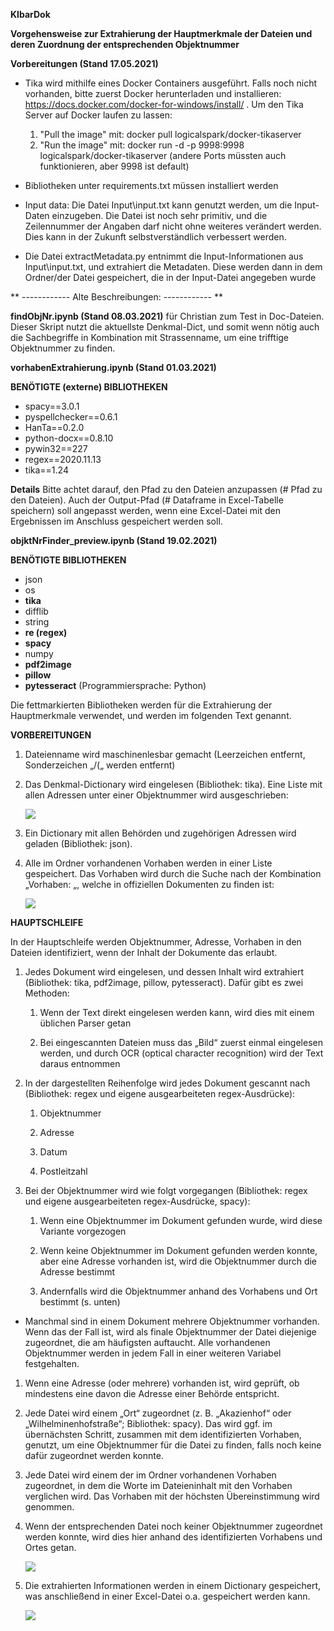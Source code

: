 **KIbarDok**

**Vorgehensweise zur Extrahierung der Hauptmerkmale der Dateien und deren
Zuordnung der entsprechenden Objektnummer**

**Vorbereitungen (Stand 17.05.2021)**

- Tika wird mithilfe eines Docker Containers ausgeführt. Falls noch nicht vorhanden, bitte zuerst Docker herunterladen und installieren: https://docs.docker.com/docker-for-windows/install/ . Um den Tika Server auf Docker laufen zu lassen:

  1. "Pull the image" mit: docker pull logicalspark/docker-tikaserver
  2. "Run the image" mit: docker run -d -p 9998:9998 logicalspark/docker-tikaserver
     (andere Ports müssten auch funktionieren, aber 9998 ist default)

- Bibliotheken unter requirements.txt müssen installiert werden

- Input data: Die Datei Input\input.txt kann genutzt werden, um die Input-Daten einzugeben. Die Datei ist noch sehr primitiv, und die Zeilennummer der Angaben darf nicht ohne weiteres verändert werden. Dies kann in der Zukunft selbstverständlich verbessert werden.

- Die Datei extractMetadata.py entnimmt die Input-Informationen aus Input\input.txt, und extrahiert die Metadaten. Diese werden dann in dem Ordner/der Datei gespeichert, die in der Input-Datei angegeben wurde

** ------------ Alte Beschreibungen: ------------ **

**findObjNr.ipynb (Stand 08.03.2021)** für Christian zum Test in Doc-Dateien. Dieser Skript nutzt die aktuellste Denkmal-Dict, und somit wenn nötig auch die Sachbegriffe in Kombination mit Strassenname, um eine trifftige Objektnummer zu finden.

**vorhabenExtrahierung.ipynb (Stand 01.03.2021)**

**BENÖTIGTE (externe) BIBLIOTHEKEN**

- spacy==3.0.1
- pyspellchecker==0.6.1
- HanTa==0.2.0
- python-docx==0.8.10
- pywin32==227
- regex==2020.11.13
- tika==1.24

**Details**
Bitte achtet darauf, den Pfad zu den Dateien anzupassen (# Pfad zu den Dateien). Auch der Output-Pfad (# Dataframe in Excel-Tabelle speichern) soll angepasst werden, wenn eine Excel-Datei mit den Ergebnissen im Anschluss gespeichert werden soll.

**objktNrFinder_preview.ipynb (Stand 19.02.2021)**

**BENÖTIGTE BIBLIOTHEKEN**

- json
- os
- **tika**
- difflib
- string
- **re (regex)**
- **spacy**
- numpy
- **pdf2image**
- **pillow**
- **pytesseract**
  (Programmiersprache: Python)

Die fettmarkierten Bibliotheken werden für die Extrahierung der Hauptmerkmale
verwendet, und werden im folgenden Text genannt.

**VORBEREITUNGEN**

1.  Dateienname wird maschinenlesbar gemacht (Leerzeichen entfernt,
    Sonderzeichen „/(„ werden entfernt)

2.  Das Denkmal-Dictionary wird eingelesen (Bibliothek: tika). Eine Liste mit
    allen Adressen unter einer Objektnummer wird ausgeschrieben:

    ![](https://github.com/larissamsg/Denkmal-Berlin/blob/main/bilder/vorbereitung_denkmalliste.jpg)

3.  Ein Dictionary mit allen Behörden und zugehörigen Adressen wird geladen
    (Bibliothek: json).

4.  Alle im Ordner vorhandenen Vorhaben werden in einer Liste gespeichert. Das
    Vorhaben wird durch die Suche nach der Kombination „Vorhaben: „, welche in
    offiziellen Dokumenten zu finden ist:

    ![](https://github.com/larissamsg/Denkmal-Berlin/blob/main/bilder/vorbereitung_vorhaben.jpg)

**HAUPTSCHLEIFE**

In der Hauptschleife werden Objektnummer, Adresse, Vorhaben in den Dateien
identifiziert, wenn der Inhalt der Dokumente das erlaubt.

1.  Jedes Dokument wird eingelesen, und dessen Inhalt wird extrahiert
    (Bibliothek: tika, pdf2image, pillow, pytesseract). Dafür gibt es zwei
    Methoden:

    1.  Wenn der Text direkt eingelesen werden kann, wird dies mit einem
        üblichen Parser getan

    2.  Bei eingescannten Dateien muss das „Bild“ zuerst einmal eingelesen
        werden, und durch OCR (optical character recognition) wird der Text
        daraus entnommen

2.  In der dargestellten Reihenfolge wird jedes Dokument gescannt nach
    (Bibliothek: regex und eigene ausgearbeiteten regex-Ausdrücke):

    1.  Objektnummer

    2.  Adresse

    3.  Datum

    4.  Postleitzahl

3.  Bei der Objektnummer wird wie folgt vorgegangen (Bibliothek: regex und
    eigene ausgearbeiteten regex-Ausdrücke, spacy):

    1.  Wenn eine Objektnummer im Dokument gefunden wurde, wird diese Variante
        vorgezogen

    2.  Wenn keine Objektnummer im Dokument gefunden werden konnte, aber eine
        Adresse vorhanden ist, wird die Objektnummer durch die Adresse bestimmt

    3.  Andernfalls wird die Objektnummer anhand des Vorhabens und Ort bestimmt
        (s. unten)

- Manchmal sind in einem Dokument mehrere Objektnummer vorhanden. Wenn das der
  Fall ist, wird als finale Objektnummer der Datei diejenige zugeordnet, die
  am häufigsten auftaucht. Alle vorhandenen Objektnummer werden in jedem Fall
  in einer weiteren Variabel festgehalten.

1.  Wenn eine Adresse (oder mehrere) vorhanden ist, wird geprüft, ob mindestens
    eine davon die Adresse einer Behörde entspricht.

2.  Jede Datei wird einem „Ort“ zugeordnet (z. B. „Akazienhof“ oder
    „Wilhelminenhofstraße“; Bibliothek: spacy). Das wird ggf. im übernächsten
    Schritt, zusammen mit dem identifizierten Vorhaben, genutzt, um eine
    Objektnummer für die Datei zu finden, falls noch keine dafür zugeordnet
    werden konnte.

3.  Jede Datei wird einem der im Ordner vorhandenen Vorhaben zugeordnet, in dem
    die Worte im Dateieninhalt mit den Vorhaben verglichen wird. Das Vorhaben
    mit der höchsten Übereinstimmung wird genommen.

4.  Wenn der entsprechenden Datei noch keiner Objektnummer zugeordnet werden
    konnte, wird dies hier anhand des identifizierten Vorhabens und Ortes getan.

    ![](https://github.com/larissamsg/Denkmal-Berlin/blob/main/bilder/hauptschleife_vorhabenloc.jpg)

5.  Die extrahierten Informationen werden in einem Dictionary gespeichert, was
    anschließend in einer Excel-Datei o.a. gespeichert werden kann.

    ![](https://github.com/larissamsg/Denkmal-Berlin/blob/main/bilder/hauptschleife_filesdict.jpg)

